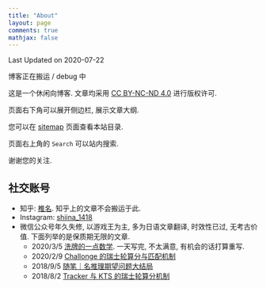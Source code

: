 ```yaml
---
title: "About"
layout: page
comments: true
mathjax: false
---
```


Last Updated on 2020-07-22

博客正在搬运 / debug 中

这是一个休闲向博客. 文章均采用 [CC BY-NC-ND 4.0](https://creativecommons.org/licenses/by-nc-nd/4.0/deed.zh) 进行版权许可. 

页面右下角可以展开侧边栏, 展示文章大纲. 

您可以在 [sitemap](https://shiina18.github.io/sitemap/) 页面查看本站目录.

页面右上角的 `Search` 可以站内搜索. 

谢谢您的关注.

## 社交账号

- 知乎: [椎名](https://www.zhihu.com/people/ji-hua-yuan-39). 知乎上的文章不会搬运于此.
- Instagram: [shiina_1418](https://www.instagram.com/shiina_1418/)
- 微信公众号年久失修, 以游戏王为主, 多为日语文章翻译, 时效性已过, 无考古价值.  下面列举的是保质期无限的文章.
    - 2020/3/5 [洗牌的一点数学](https://mp.weixin.qq.com/s/wQLWX7x9NFpVCK3Dk9u7Xw). 一天写完, 不太满意, 有机会的话打算重写.
    - 2020/2/9 [Challonge 的瑞士轮算分与匹配机制](https://mp.weixin.qq.com/s/3b75Z2c3GC4bJWfmtWcS0g)
    - 2018/9/5 [随笔｜名推理期望问题大结局](https://mp.weixin.qq.com/s/wsTlzJGfTzERfFmkOhtemA)
    - 2018/8/2 [Tracker 与 KTS 的瑞士轮算分机制](https://mp.weixin.qq.com/s/cSdJ78-maUl1m0w1lJUbmQ)